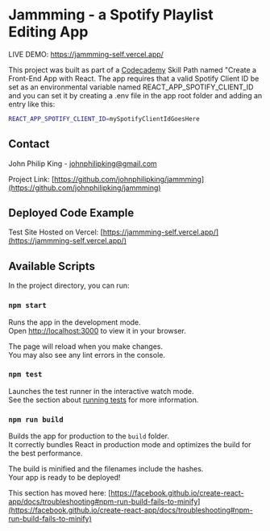 # Jammming - a Spotify Playlist Editing App
LIVE DEMO: https://jammming-self.vercel.app/

This project was built as part of a [Codecademy](https://www.codecademy.com/) Skill Path named "Create a Front-End App with React. The app requires that a valid Spotify Client ID be set as an environmental variable 
named REACT_APP_SPOTIFY_CLIENT_ID and you can set it by creating a .env file in the app root folder and adding an entry like this:

```sh
REACT_APP_SPOTIFY_CLIENT_ID=mySpotifyClientIdGoesHere
```

## Contact

John Philip King - johnphilipking@gmail.com

Project Link: [https://github.com/johnphilipking/jammming](https://github.com/johnphilipking/jammming)

## Deployed Code Example

Test Site Hosted on Vercel: [https://jammming-self.vercel.app/](https://jammming-self.vercel.app/)


## Available Scripts

In the project directory, you can run:

### `npm start`

Runs the app in the development mode.\
Open [http://localhost:3000](http://localhost:3000) to view it in your browser.

The page will reload when you make changes.\
You may also see any lint errors in the console.

### `npm test`

Launches the test runner in the interactive watch mode.\
See the section about [running tests](https://facebook.github.io/create-react-app/docs/running-tests) for more information.

### `npm run build`

Builds the app for production to the `build` folder.\
It correctly bundles React in production mode and optimizes the build for the best performance.

The build is minified and the filenames include the hashes.\
Your app is ready to be deployed!


This section has moved here: [https://facebook.github.io/create-react-app/docs/troubleshooting#npm-run-build-fails-to-minify](https://facebook.github.io/create-react-app/docs/troubleshooting#npm-run-build-fails-to-minify)
